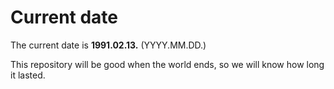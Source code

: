 # Current date

The current date is **1991.02.13.** (YYYY.MM.DD.)

This repository will be good when the world ends, so we will know how long it lasted.